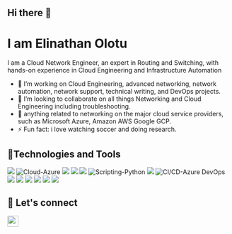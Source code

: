 ## Hi there 👋

# I am Elinathan Olotu
I am a Cloud Network Engineer, an expert in Routing and Switching, with hands-on experience in Cloud Engineering and Infrastructure Automation
- 🔭 I’m working on Cloud Engineering, advanced networking, network automation, network support, technical writing, and DevOps projects.
- 👯 I’m looking to collaborate on all things Networking and Cloud Engineering including troubleshooting.
- 💬 anything related to networking on the major cloud service providers, such as Microsoft Azure, Amazon AWS Google GCP.
- ⚡ Fun fact: i love watching soccer and doing research.
## 🔧Technologies and Tools
![](https://img.shields.io/badge/Cloud-AWS-informational?style=flat&logo=amazon-aws&logoColor=white&color=2bbc8a)
![Cloud-Azure](https://img.shields.io/badge/Cloud-Azure-informational?style=flat&logo=microsoft-azure&logoColor=white&color=2bbc8a)
![](https://img.shields.io/badge/Cloud-GCP-informational?style=flat&logo=google-cloud&logoColor=white&color=2bbc8a)
![](https://img.shields.io/badge/IaC-Terraform-informational?style=flat&logo=terraform&logoColor=white&color=2bbc8a)
![](https://img.shields.io/badge/IAC-AWSCloudFormation-informational?style=flat&logo=amazon-aws&logoColor=white&color=2bbc8a)
![Scripting-Python](https://img.shields.io/badge/Scripting-Python-informational?style=flat&logo=python&logoColor=white&color=2bbc8a)
![](https://img.shields.io/badge/Container_Runtime-Docker-informational?style=flat&logo=docker&logoColor=white&color=2bbc8a)
![CI/CD-Azure DevOps](https://img.shields.io/badge/CI/CD-Azure%20DevOps-informational?style=flat&logo=azure-devops&logoColor=white&color=2bbc8a)
![](https://img.shields.io/badge/Hub-Github-informational?style=flat&logo=github&logoColor=white&color=2bbc8a)
![](https://img.shields.io/badge/OS-Linux-informational?style=flat&logo=linux&logoColor=white&color=2bbc8a)
![](https://img.shields.io/badge/Networking-informational?style=flat&logo=internet-information&logoColor=white&color=4CAF50)
![](https://img.shields.io/badge/CCNP-informational?style=flat&logo=cisco&logoColor=white&color=4285F4)
![](https://img.shields.io/badge/Container_Runtime-Docker-informational?style=flat&logo=docker&logoColor=white&color=2bbc8a)
![](https://img.shields.io/badge/Distro-Ubuntu-informational?style=flat&logo=ubuntu&logoColor=white&color=e9b34f)  

## 🤝 Let's connect
<a href="https://www.linkedin.com/in/elinathan-reggie/"><img src="https://img.shields.io/badge/linkedin-%230077B5.svg?&style=for-the-badge&logo=linkedin&logoColor=white" height=25> </a>
